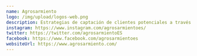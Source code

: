 ```yaml
---
name: Agrosarmiento
logo: /img/upload/logos-web.png
description: Estrategias de captación de clientes potenciales a través de redes sociales.
instagram: https://www.instagram.com/agrosarmientoes/
twitter: https://twitter.com/agrosarmientoES
facebook: https://www.facebook.com/agrosarmientoes
websiteUrl: https://www.agrosarmiento.com/
---
```

